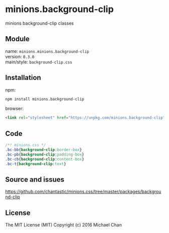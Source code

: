 # minions.background-clip
minions background-clip classes

## Module
name: `minions.minions.background-clip`  
version: `0.3.0`  
main/style: `background-clip.css`  

## Installation
npm:
```bash
npm install minions.background-clip
```

browser:
```html
<link rel="stylesheet" href="https://unpkg.com/minions.background-clip" />
```

## Code
```css
/*! minions.css */
.bc-bb{background-clip:border-box}
.bc-pb{background-clip:padding-box}
.bc-cb{background-clip:content-box}
.bc-t{background-clip:text}

```

## Source and issues

https://github.com/chantastic/minions.css/tree/master/packages/background-clip

## License

The MIT License (MIT)
Copyright (c) 2016 Michael Chan